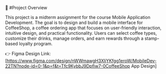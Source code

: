 📖 #Project Overview

This project is a midterm assignment for the course Mobile Application Development.
The goal is to design and build a mobile interface for CoffeeShop, a coffee ordering app that focuses on user-friendly interaction, intuitive design, and practical functionality. Users can select coffee types, customize their drinks,
manage orders, and earn rewards through a stamp-based loyalty program.

👉 Figma Design Link: [https://www.figma.com/design/nWWmawgH3XljYKfgg1eroW/MobileDev-22TN?node-id=0-1&p=f&t=Tfc9KybbJ9Dpfiw7-0CoffeeShop App Design]
